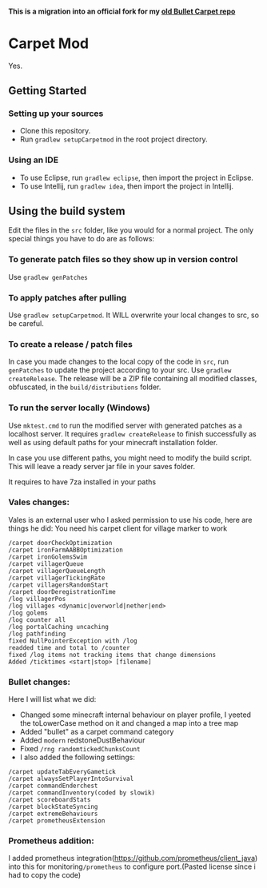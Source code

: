 #### This is a migration into an official fork for my [old Bullet Carpet repo](https://github.com/Dioswilson/Bullet-carpet_old)

# Carpet Mod
Yes.

## Getting Started
### Setting up your sources
- Clone this repository.
- Run `gradlew setupCarpetmod` in the root project directory.

### Using an IDE
- To use Eclipse, run `gradlew eclipse`, then import the project in Eclipse.
- To use Intellij, run `gradlew idea`, then import the project in Intellij.

## Using the build system
Edit the files in the `src` folder, like you would for a normal project. The only special things you have to do are as follows:
### To generate patch files so they show up in version control
Use `gradlew genPatches`
### To apply patches after pulling
Use `gradlew setupCarpetmod`. It WILL overwrite your local changes to src, so be careful.
### To create a release / patch files
In case you made changes to the local copy of the code in `src`, run `genPatches` to update the project according to your src.
Use `gradlew createRelease`. The release will be a ZIP file containing all modified classes, obfuscated, in the `build/distributions` folder.
### To run the server locally (Windows)
Use `mktest.cmd` to run the modified server with generated patches as a localhost server. It requires `gradlew createRelease` to finish successfully as well as using default paths for your minecraft installation folder.

In case you use different paths, you might need to modify the build script.
This will leave a ready server jar file in your saves folder.

It requires to have 7za installed in your paths

### Vales changes:
Vales is an external user who I asked permission to use his code, here are things he did:
You need his carpet client for village marker to work
```/carpet doorSearchOptimization
/carpet doorCheckOptimization
/carpet ironFarmAABBOptimization
/carpet ironGolemsSwim 
/carpet villagerQueue
/carpet villagerQueueLength 
/carpet villagerTickingRate  
/carpet villagersRandomStart
/carpet doorDeregistrationTime 
/log villagerPos
/log villages <dynamic|overworld|nether|end>
/log golems 
/log counter all 
/log portalCaching uncaching 
/log pathfinding
fixed NullPointerException with /log
readded time and total to /counter
fixed /log items not tracking items that change dimensions
Added /ticktimes <start|stop> [filename]
```
### Bullet changes:
Here I will list what we did:

- Changed some minecraft internal behaviour on player profile, I yeeted the toLowerCase method on it and changed a map into a tree map
- Added "bullet" as a carpet command category
- Added `modern` redstoneDustBehaviour
- Fixed `/rng randomtickedChunksCount`
- I also added the following settings:
```
/carpet updateTabEveryGametick
/carpet alwaysSetPlayerIntoSurvival
/carpet commandEnderchest
/carpet commandInventory(coded by slowik)
/carpet scoreboardStats
/carpet blockStateSyncing
/carpet extremeBehaviours
/carpet prometheusExtension
```

### Prometheus addition:
I added prometheus integration(https://github.com/prometheus/client_java) into this for monitoring`/prometheus` to configure port.(Pasted license since i had to copy the code)

